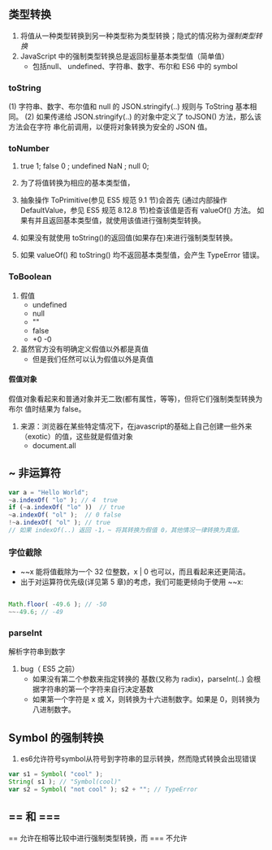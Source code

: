 ## 类型转换
1. 将值从一种类型转换到另一种类型称为类型转换；隐式的情况称为*强制类型转换*
2. JavaScript 中的强制类型转换总是返回标量基本类型值（简单值）
    - 包括null、 undefined、字符串、数字、布尔和 ES6 中的 symbol

### toString

(1) 字符串、数字、布尔值和 null 的 JSON.stringify(..) 规则与 ToString 基本相同。
(2) 如果传递给 JSON.stringify(..) 的对象中定义了 toJSON() 方法，那么该方法会在字符
串化前调用，以便将对象转换为安全的 JSON 值。

### toNumber

1. true 1; false 0 ; undefined NaN ; null 0;

1. 为了将值转换为相应的基本类型值，
2. 抽象操作 ToPrimitive(参见 ES5 规范 9.1 节)会首先 (通过内部操作 DefaultValue，参见 ES5 规范 8.12.8 节)检查该值是否有 valueOf() 方法。 如果有并且返回基本类型值，就使用该值进行强制类型转换。
3. 如果没有就使用 toString()的返回值(如果存在)来进行强制类型转换。
4. 如果 valueOf() 和 toString() 均不返回基本类型值，会产生 TypeError 错误。


### ToBoolean

1. 假值
   - undefined
   - null
   - ""
   - false
   - +0 -0
2. 虽然官方没有明确定义假值以外都是真值
   - 但是我们任然可以认为假值以外是真值

#### 假值对象
假值对象看起来和普通对象并无二致(都有属性，等等)，但将它们强制类型转换为布尔 值时结果为 false。
1. 来源：浏览器在某些特定情况下，在javascript的基础上自己创建一些外来（exotic）的值，这些就是假值对象
   - document.all


## ~ 非运算符

```js
var a = "Hello World";
~a.indexOf( "lo" ); // 4  true
if (~a.indexOf( "lo" ))  // true
~a.indexOf( "ol" );  // 0 false
!~a.indexOf( "ol" ); // true
// 如果 indexOf(..) 返回 -1，~ 将其转换为假值 0，其他情况一律转换为真值。
```

### 字位截除
- ~~x 能将值截除为一个 32 位整数，x | 0 也可以，而且看起来还更简洁。
- 出于对运算符优先级(详见第 5 章)的考虑，我们可能更倾向于使用 ~~x:
```js

Math.floor( -49.6 ); // -50 
~~-49.6; // -49
```

### parseInt 
解析字符串到数字
1. bug（ ES5 之前）
   - 如果没有第二个参数来指定转换的 基数(又称为 radix)，parseInt(..) 会根据字符串的第一个字符来自行决定基数
   - 如果第一个字符是 x 或 X，则转换为十六进制数字。如果是 0，则转换为八进制数字。


## Symbol 的强制转换
1. es6允许符号symbol从符号到字符串的显示转换，然而隐式转换会出现错误
```js
var s1 = Symbol( "cool" );
String( s1 ); // "Symbol(cool)"
var s2 = Symbol( "not cool" ); s2 + ""; // TypeError
```

## == 和 ===
== 允许在相等比较中进行强制类型转换，而 === 不允许
